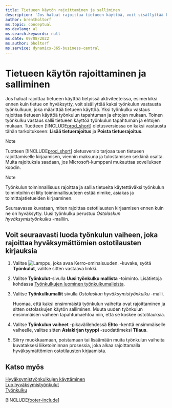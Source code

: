 ```yaml
---
title: Tietueen käytön rajoittaminen ja salliminen
description: 'Jos haluat rajoittaa tietueen käyttöä, voit sisällyttää kaksi työnkulun vastausta työnkulkuun, joka määrittää tietueen käyttöä.'
author: brentholtorf
ms.topic: conceptual
ms.devlang: al
ms.search.keywords: null
ms.date: 09/08/2022
ms.author: bholtorf
ms.service: dynamics-365-business-central
---
```

# <a name="restrict-and-allow-usage-of-a-record"></a>Tietueen käytön rajoittaminen ja salliminen

Jos haluat rajoittaa tietueen käyttöä tietyissä aktiviteeteissa, esimerkiksi ennen kuin tietue on hyväksytty, voit sisällyttää kaksi työnkulun vastausta työnkulkuun, joka määrittää tietueen käyttöä. Yksi työnkulku vastaus rajoittaa tietueen käyttöä työnkulun tapahtuman ja ehtojen mukaan. Toinen työnkulku vastaus sallii tietueen käyttöä työnkulun tapahtuman ja ehtojen mukaan. Tuotteen [!INCLUDE[prod_short](includes/prod_short.md)] oletusversiossa on kaksi vastausta tähän tarkoitukseen: **Lisää tietuerajoitus** ja **Poista tietuerajoitus**.

> [!NOTE]  
> Tuotteen [!INCLUDE[prod_short](includes/prod_short.md)] oletusversio tarjoaa tuen tietueen rajoittamiselle kirjaamisen, viennin maksuna ja tulostamisen sekkinä osalta. Muita rajoituksia saadaan, jos Microsoft-kumppani mukauttaa sovelluksen koodin.  

> [!NOTE]  
> Työnkulun toiminnallisuus rajoittaa ja sallia tietueita käytettäväksi työnkulun toimintoihin ei liity toiminnallisuuteen estää nimike, asiakas ja toimittajatietueiden kirjaaminen.

Seuraavassa kuvataan, miten rajoittaa ostotilausten kirjaamisen ennen kuin ne on hyväksytty. Uusi työnkulku perustuu *Ostolaskun hyväksymistyönkulku* -malliin.  

## <a name="create-a-workflow-step-that-restricts-posting-of-unapproved-purchase-orders"></a>Voit seuraavasti luoda työnkulun vaiheen, joka rajoittaa hyväksymättömien ostotilausten kirjauksia

1. Valitse ![Lamppu, joka avaa Kerro-ominaisuuden.](media/ui-search/search_small.png "Kerro, mitä haluat tehdä") -kuvake, syötä **Työnkulut**, valitse sitten vastaava linkki.  
2. Valitse **Työnkulut**-sivulla **Uusi työnkulku mallista** -toiminto. Lisätietoja kohdassa [Työnkulkujen luominen työnkulkumalleista](across-how-to-create-workflows-from-workflow-templates.md).
3. Valitse **Työnkulkumallit** sivulla *Ostolaskun hyväksymistyönkulku* -malli.  

   Huomaa, että kaksi ensimmäistä työnkulun vaihetta ovat rajoittaminen ja sitten ostolaskujen käytön salliminen. Muuta uuden työnkulun ensimmäisen vaiheen tapahtumaehtoa niin, että se koskee ostotilauksia.  
4. Valitse **Työnkulun vaiheet** -pikavälilehdessä **Ehto** -kenttä ensimmäiselle vaiheelle, valitse sitten **Asiakirjan tyyppi** -suodattimeksi **Tilaus**.  
5. Siirry muokkaamaan, poistamaan tai lisäämään muita työnkulun vaiheita kuvataksesi liiketoiminnan prosessia, joka alkaa rajoittamalla hyväksymättömien ostotilausten kirjaamista.  

## <a name="see-also"></a>Katso myös

[Hyväksymistyönkulkujen käyttäminen](across-use-workflows.md)  
[Luo hyväksymistyönkulut](across-how-to-create-workflows.md)  
[Työnkulku](across-workflow.md)  

[!INCLUDE[footer-include](includes/footer-banner.md)]
